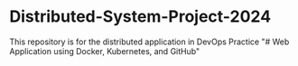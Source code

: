 # Distributed-System-Project-2024
This repository is for the distributed application in DevOps Practice
"# Web Application using Docker, Kubernetes, and GitHub" 
